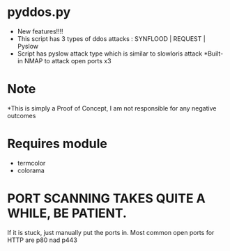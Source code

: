# pyddos.py

* New features!!!!
* This script has 3 types of ddos attacks : SYNFLOOD | REQUEST | Pyslow
* Script has pyslow attack type which is similar to slowloris attack
*Built-in NMAP to attack open ports x3

# Note
*This is simply a Proof of Concept, I am not responsible for any negative outcomes

# Requires module
* termcolor
* colorama

# PORT SCANNING TAKES QUITE A WHILE, BE PATIENT. 
If it is stuck, just manually put the ports in. Most common open ports for HTTP are p80 nad p443

